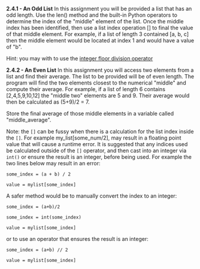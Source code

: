 **2.4.1 - An Odd List**
In this assignment you will be provided a list that has an odd length. Use the len() method and the built-in Python
operators to determine the index of the "middle" element of the list. Once the middle index has been identified, then
use a list index operation [] to final the value of that middle element. 
For example, if a list of length 3 contained [a, b, c] then the middle element would be located at index 1 and would have a value of "b".

Hint: you may with to use the [integer floor division operator](https://www.learndatasci.com/solutions/python-double-slash-operator-floor-division/)

**2.4.2 - An Even List**
In this assignment you will access two elements from a list and find their average. The list to be provided will be
of even length. The program will find the two elements closest to the numerical "middle" and compute their average.
For example, if a list of length 6 contains [2,4,5,9,10,12] the "middle two" elements are 5 and 9. Their average would
then be calculated as (5+9)/2 = 7. 

Store the final average of those middle elements in a variable called "middle_average".

Note: the `[]` can be fussy when there is a calculation for the list index inside the `[]`. For example my_list[some_num/2], 
may result in a floating point value that will cause a runtime error. It is suggested that any indices used be calculated
outside of the `[]` operator, and then cast into an integer via `int()`  or ensure the result is an integer, before being used. For example the two lines below may result in an error:

`some_index = (a + b) / 2`

`value = mylist[some_index]`

A safer method would be to manually convert the index to an integer:

`some_index = (a+b)/2`

`some_index = int(some_index)`

`value = mylist[some_index]`

or to use an operator that ensures the result is an integer:

`some_index = (a+b) // 2`

`value = mylist[some_index]`